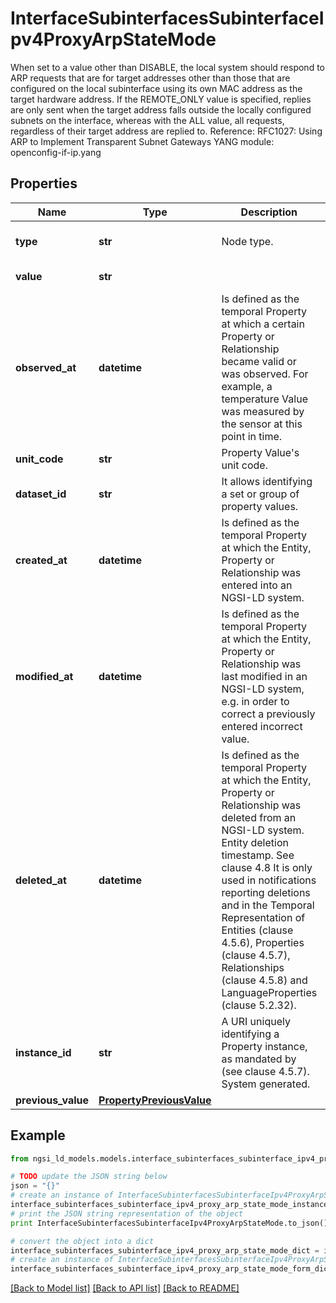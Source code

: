 # InterfaceSubinterfacesSubinterfaceIpv4ProxyArpStateMode

When set to a value other than DISABLE, the local system should respond to ARP requests that are for target addresses other than those that are configured on the local subinterface using its own MAC address as the target hardware address. If the REMOTE_ONLY value is specified, replies are only sent when the target address falls outside the locally configured subnets on the interface, whereas with the ALL value, all requests, regardless of their target address are replied to.  Reference: RFC1027: Using ARP to Implement Transparent Subnet Gateways  YANG module: openconfig-if-ip.yang 

## Properties

Name | Type | Description | Notes
------------ | ------------- | ------------- | -------------
**type** | **str** | Node type.  | [optional] [default to 'Property']
**value** | **str** |  | [default to 'DISABLE']
**observed_at** | **datetime** | Is defined as the temporal Property at which a certain Property or Relationship became valid or was observed. For example, a temperature Value was measured by the sensor at this point in time.  | [optional] 
**unit_code** | **str** | Property Value&#39;s unit code.  | [optional] 
**dataset_id** | **str** | It allows identifying a set or group of property values.  | [optional] 
**created_at** | **datetime** | Is defined as the temporal Property at which the Entity, Property or Relationship was entered into an NGSI-LD system.  | [optional] [readonly] 
**modified_at** | **datetime** | Is defined as the temporal Property at which the Entity, Property or Relationship was last modified in an NGSI-LD system, e.g. in order to correct a previously entered incorrect value.  | [optional] [readonly] 
**deleted_at** | **datetime** | Is defined as the temporal Property at which the Entity, Property or Relationship was deleted from an NGSI-LD system.  Entity deletion timestamp. See clause 4.8 It is only used in notifications reporting deletions and in the Temporal Representation of Entities (clause 4.5.6), Properties (clause 4.5.7), Relationships (clause 4.5.8) and LanguageProperties (clause 5.2.32).  | [optional] [readonly] 
**instance_id** | **str** | A URI uniquely identifying a Property instance, as mandated by (see clause 4.5.7). System generated.  | [optional] [readonly] 
**previous_value** | [**PropertyPreviousValue**](PropertyPreviousValue.md) |  | [optional] 

## Example

```python
from ngsi_ld_models.models.interface_subinterfaces_subinterface_ipv4_proxy_arp_state_mode import InterfaceSubinterfacesSubinterfaceIpv4ProxyArpStateMode

# TODO update the JSON string below
json = "{}"
# create an instance of InterfaceSubinterfacesSubinterfaceIpv4ProxyArpStateMode from a JSON string
interface_subinterfaces_subinterface_ipv4_proxy_arp_state_mode_instance = InterfaceSubinterfacesSubinterfaceIpv4ProxyArpStateMode.from_json(json)
# print the JSON string representation of the object
print InterfaceSubinterfacesSubinterfaceIpv4ProxyArpStateMode.to_json()

# convert the object into a dict
interface_subinterfaces_subinterface_ipv4_proxy_arp_state_mode_dict = interface_subinterfaces_subinterface_ipv4_proxy_arp_state_mode_instance.to_dict()
# create an instance of InterfaceSubinterfacesSubinterfaceIpv4ProxyArpStateMode from a dict
interface_subinterfaces_subinterface_ipv4_proxy_arp_state_mode_form_dict = interface_subinterfaces_subinterface_ipv4_proxy_arp_state_mode.from_dict(interface_subinterfaces_subinterface_ipv4_proxy_arp_state_mode_dict)
```
[[Back to Model list]](../README.md#documentation-for-models) [[Back to API list]](../README.md#documentation-for-api-endpoints) [[Back to README]](../README.md)


